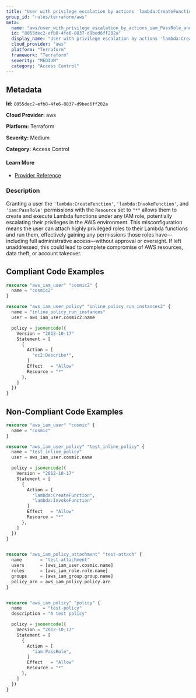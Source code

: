 ```yaml
---
title: "User with privilege escalation by actions 'lambda:CreateFunction' and 'iam:PassRole' and 'lambda:InvokeFunction'"
group_id: "rules/terraform/aws"
meta:
  name: "aws/user_with_privilege_escalation_by_actions_iam_PassRole_and_lambda_CreateFunction_and_lambda_InvokeFunction"
  id: "8055dec2-efb8-4fe6-8837-d9bed6ff202a"
  display_name: "User with privilege escalation by actions 'lambda:CreateFunction' and 'iam:PassRole' and 'lambda:InvokeFunction'"
  cloud_provider: "aws"
  platform: "Terraform"
  framework: "Terraform"
  severity: "MEDIUM"
  category: "Access Control"
---
```

## Metadata

**Id:** `8055dec2-efb8-4fe6-8837-d9bed6ff202a`

**Cloud Provider:** aws

**Platform:** Terraform

**Severity:** Medium

**Category:** Access Control

#### Learn More

 - [Provider Reference](https://registry.terraform.io/providers/hashicorp/aws/latest/docs/resources/iam_user_policy#policy)

### Description

 Granting a user the `'lambda:CreateFunction'`, `'lambda:InvokeFunction'`, and `'iam:PassRole'` permissions with the `Resource` set to `"*"` allows them to create and execute Lambda functions under any IAM role, potentially escalating their privileges in the AWS environment. This misconfiguration means the user can attach highly privileged roles to their Lambda functions and run them, effectively gaining any permissions those roles have—including full administrative access—without approval or oversight. If left unaddressed, this could lead to complete compromise of AWS resources, data theft, or account takeover.


## Compliant Code Examples
```terraform
resource "aws_iam_user" "cosmic2" {
  name = "cosmic2"
}

resource "aws_iam_user_policy" "inline_policy_run_instances2" {
  name = "inline_policy_run_instances"
  user = aws_iam_user.cosmic2.name

  policy = jsonencode({
    Version = "2012-10-17"
    Statement = [
      {
        Action = [
          "ec2:Describe*",
        ]
        Effect   = "Allow"
        Resource = "*"
      },
    ]
  })
}

```
## Non-Compliant Code Examples
```terraform
resource "aws_iam_user" "cosmic" {
  name = "cosmic"
}

resource "aws_iam_user_policy" "test_inline_policy" {
  name = "test_inline_policy"
  user = aws_iam_user.cosmic.name

  policy = jsonencode({
    Version = "2012-10-17"
    Statement = [
      {
        Action = [
          "lambda:CreateFunction",
          "lambda:InvokeFunction"
        ]
        Effect   = "Allow"
        Resource = "*"
      },
    ]
  })
}


resource "aws_iam_policy_attachment" "test-attach" {
  name       = "test-attachment"
  users      = [aws_iam_user.cosmic.name]
  roles      = [aws_iam_role.role.name]
  groups     = [aws_iam_group.group.name]
  policy_arn = aws_iam_policy.policy.arn
}


resource "aws_iam_policy" "policy" {
  name        = "test-policy"
  description = "A test policy"

  policy = jsonencode({
    Version = "2012-10-17"
    Statement = [
      {
        Action = [
          "iam:PassRole",
        ]
        Effect   = "Allow"
        Resource = "*"
      },
    ]
  })
}

```